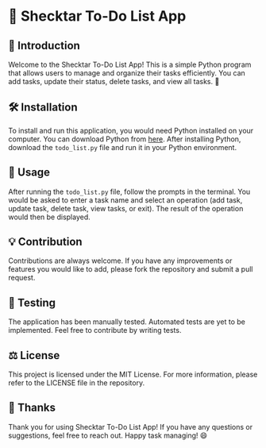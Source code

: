 # 📝 Shecktar To-Do List App

## 🚀 Introduction

Welcome to the Shecktar To-Do List App! This is a simple Python program that allows users to manage and organize their tasks efficiently. You can add tasks, update their status, delete tasks, and view all tasks. 🎉

## 🛠️ Installation

To install and run this application, you would need Python installed on your computer. You can download Python from [here](https://www.python.org/downloads/). After installing Python, download the `todo_list.py` file and run it in your Python environment.

## 📖 Usage

After running the `todo_list.py` file, follow the prompts in the terminal. You would be asked to enter a task name and select an operation (add task, update task, delete task, view tasks, or exit). The result of the operation would then be displayed.

## 💡 Contribution

Contributions are always welcome. If you have any improvements or features you would like to add, please fork the repository and submit a pull request.

## 🧪 Testing

The application has been manually tested. Automated tests are yet to be implemented. Feel free to contribute by writing tests.

## ⚖️ License

This project is licensed under the MIT License. For more information, please refer to the LICENSE file in the repository.

## 🙏 Thanks

Thank you for using Shecktar To-Do List App! If you have any questions or suggestions, feel free to reach out. Happy task managing! 😄

